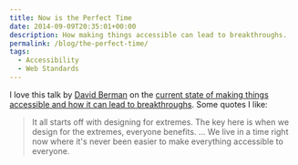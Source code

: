 ```yaml
---
title: Now is the Perfect Time
date: 2014-09-09T20:35:01+00:00
description: How making things accessible can lead to breakthroughs.
permalink: /blog/the-perfect-time/
tags:
  - Accessibility
  - Web Standards
---
```


I love this talk by [David Berman](https://www.davidberman.com/) on the [current state of making things accessible and how it can lead to breakthroughs](https://www.youtube.com/watch?v=blp83MOfilE). Some quotes I like:

> It all starts off with designing for extremes. The key here is when we design for the extremes, everyone benefits. … We live in a time right now where it's never been easier to make everything accessible to everyone.
